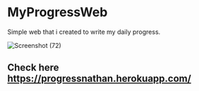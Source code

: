 # MyProgressWeb
Simple web that i created to write my daily progress.

![Screenshot (72)](https://user-images.githubusercontent.com/102292312/182014440-48ffd4d1-a8ec-43b0-8802-f186fa99b139.png)
## Check here https://progressnathan.herokuapp.com/

